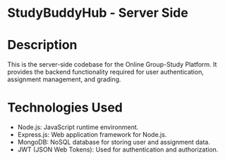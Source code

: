 # StudyBuddyHub - Server Side
# Description
This is the server-side codebase for the Online Group-Study Platform. It provides the backend functionality required for user authentication, assignment management, and grading.

# Technologies Used
- Node.js: JavaScript runtime environment.
- Express.js: Web application framework for Node.js.
- MongoDB: NoSQL database for storing user and assignment data.
- JWT (JSON Web Tokens): Used for authentication and authorization.
